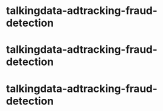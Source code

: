# talkingdata-adtracking-fraud-detection
# talkingdata-adtracking-fraud-detection
# talkingdata-adtracking-fraud-detection
